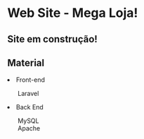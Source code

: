 # Web Site - Mega Loja!

<h2>Site em construção!

<h2>Material</h1>
<li>Front-end</li>
<ul>Laravel
</ul>

<li>Back End</li>
<ul> 
  MySQL
  <br>Apache
</ul>
